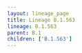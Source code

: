 ```yaml
---
layout: lineage_page
title: Lineage B.1.563
lineage: B.1.563
parent: B.1
children: ['B.1.563']
---
```

